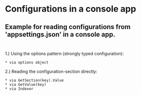# Configurations in a console app

## Example for reading configurations from 'appsettings.json' in a console app.<br>&nbsp;<br>

1.) Using the options pattern (strongly typed configuration):

    * via options object

2.) Reading the configuration-section directly:

    * via GetSection(key).Value
    * via GetValue(key)
    * via Indexer
